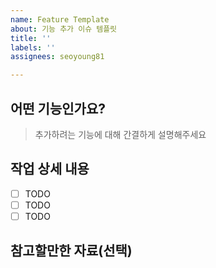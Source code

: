 ```yaml
---
name: Feature Template
about: 기능 추가 이슈 템플릿
title: ''
labels: ''
assignees: seoyoung81

---
```


## 어떤 기능인가요?

> 추가하려는 기능에 대해 간결하게 설명해주세요

## 작업 상세 내용

- [ ] TODO
- [ ] TODO
- [ ] TODO

## 참고할만한 자료(선택)
